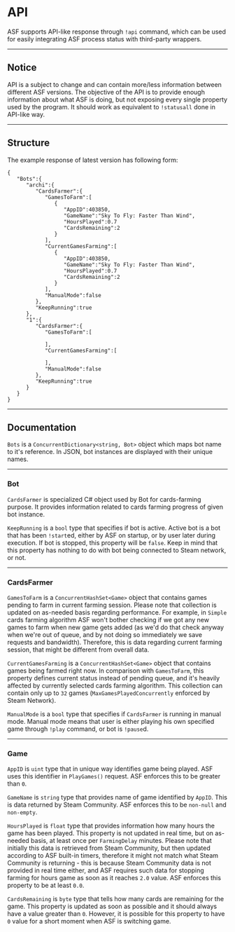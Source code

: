 # API

ASF supports API-like response through ```!api``` command, which can be used for easily integrating ASF process status with third-party wrappers.

---

## Notice

API is a subject to change and can contain more/less information between different ASF versions. The objective of the API is to provide enough information about what ASF is doing, but not exposing every single property used by the program. It should work as equivalent to ```!statusall``` done in API-like way.

---

## Structure

The example response of latest version has following form:

```
{
   "Bots":{
      "archi":{
         "CardsFarmer":{
            "GamesToFarm":[
               {
                  "AppID":403850,
                  "GameName":"Sky To Fly: Faster Than Wind",
                  "HoursPlayed":0.7
                  "CardsRemaining":2
               }
            ],
            "CurrentGamesFarming":[
               {
                  "AppID":403850,
                  "GameName":"Sky To Fly: Faster Than Wind",
                  "HoursPlayed":0.7
                  "CardsRemaining":2
               }
            ],
            "ManualMode":false
         },
         "KeepRunning":true
      },
      "1":{
         "CardsFarmer":{
            "GamesToFarm":[

            ],
            "CurrentGamesFarming":[

            ],
            "ManualMode":false
         },
         "KeepRunning":true
      }
   }
}
```

---

## Documentation

```Bots``` is a ```ConcurrentDictionary<string, Bot>``` object which maps bot name to it's reference. In JSON, bot instances are displayed with their unique names.

---

### Bot

```CardsFarmer``` is specialized C# object used by Bot for cards-farming purpose. It provides information related to cards farming progress of given bot instance.

```KeepRunning``` is a ```bool``` type that specifies if bot is active. Active bot is a bot that has been ```!start```ed, either by ASF on startup, or by user later during execution. If bot is stopped, this property will be ```false```. Keep in mind that this property has nothing to do with bot being connected to Steam network, or not.

---

### CardsFarmer

```GamesToFarm``` is a ```ConcurrentHashSet<Game>``` object that contains games pending to farm in current farming session. Please note that collection is updated on as-needed basis regarding performance. For example, in ```Simple``` cards farming algorithm ASF won't bother checking if we got any new games to farm when new game gets added (as we'd do that check anyway when we're out of queue, and by not doing so immediately we save requests and bandwidth). Therefore, this is data regarding current farming session, that might be different from overall data.

```CurrentGamesFarming``` is a ```ConcurrentHashSet<Game>``` object that contains games being farmed right now. In comparison with ```GamesToFarm```, this property defines current status instead of pending queue, and it's heavily affected by currently selected cards farming algorithm. This collection can contain only up to ```32``` games (```MaxGamesPlayedConcurrently``` enforced by Steam Network).

```ManualMode``` is a ```bool``` type that specifies if ```CardsFarmer``` is running in manual mode. Manual mode means that user is either playing his own specified game through ```!play``` command, or bot is ```!pause```d.

---

### Game

```AppID``` is ```uint``` type that in unique way identifies game being played. ASF uses this identifier in ```PlayGames()``` request. ASF enforces this to be greater than ```0```.

```GameName``` is ```string``` type that provides name of game identified by ```AppID```. This is data returned by Steam Community. ASF enforces this to be ```non-null``` and ```non-empty```.

```HoursPlayed``` is ```float``` type that provides information how many hours the game has been played. This property is not updated in real time, but on as-needed basis, at least once per ```FarmingDelay``` minutes. Please note that initially this data is retrieved from Steam Community, but then updated according to ASF built-in timers, therefore it might not match what Steam Community is returning - this is because Steam Community data is not provided in real time either, and ASF requires such data for stopping farming for hours game as soon as it reaches ```2.0``` value. ASF enforces this property to be at least ```0.0```.

```CardsRemaining``` is ```byte``` type that tells how many cards are remaining for the game. This property is updated as soon as possible and it should always have a value greater than ```0```. However, it is possible for this property to have ```0``` value for a short moment when ASF is switching game.